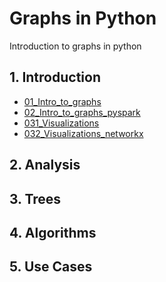# Graphs in Python
Introduction to graphs in python

## 1. Introduction
+ [01_Intro_to_graphs](1_Intro/01_Intro_to_graphs.ipynb)
+ [02_Intro_to_graphs_pyspark](1_Intro/02_Intro_to_graphs_pyspark.ipynb)
+ [031_Visualizations](1_Intro/031_Visualizations.ipynb)
+ [032_Visualizations_networkx](1_Intro/032_Visualizations_networkx.ipynb)

## 2. Analysis
## 3. Trees
## 4. Algorithms
## 5. Use Cases
